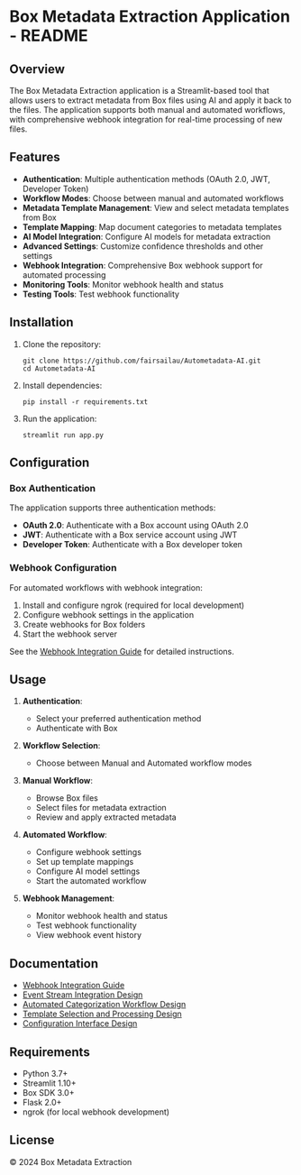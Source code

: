 # Box Metadata Extraction Application - README

## Overview

The Box Metadata Extraction application is a Streamlit-based tool that allows users to extract metadata from Box files using AI and apply it back to the files. The application supports both manual and automated workflows, with comprehensive webhook integration for real-time processing of new files.

## Features

- **Authentication**: Multiple authentication methods (OAuth 2.0, JWT, Developer Token)
- **Workflow Modes**: Choose between manual and automated workflows
- **Metadata Template Management**: View and select metadata templates from Box
- **Template Mapping**: Map document categories to metadata templates
- **AI Model Integration**: Configure AI models for metadata extraction
- **Advanced Settings**: Customize confidence thresholds and other settings
- **Webhook Integration**: Comprehensive Box webhook support for automated processing
- **Monitoring Tools**: Monitor webhook health and status
- **Testing Tools**: Test webhook functionality

## Installation

1. Clone the repository:
   ```
   git clone https://github.com/fairsailau/Autometadata-AI.git
   cd Autometadata-AI
   ```

2. Install dependencies:
   ```
   pip install -r requirements.txt
   ```

3. Run the application:
   ```
   streamlit run app.py
   ```

## Configuration

### Box Authentication

The application supports three authentication methods:
- **OAuth 2.0**: Authenticate with a Box account using OAuth 2.0
- **JWT**: Authenticate with a Box service account using JWT
- **Developer Token**: Authenticate with a Box developer token

### Webhook Configuration

For automated workflows with webhook integration:
1. Install and configure ngrok (required for local development)
2. Configure webhook settings in the application
3. Create webhooks for Box folders
4. Start the webhook server

See the [Webhook Integration Guide](docs/webhook_integration_guide.md) for detailed instructions.

## Usage

1. **Authentication**:
   - Select your preferred authentication method
   - Authenticate with Box

2. **Workflow Selection**:
   - Choose between Manual and Automated workflow modes

3. **Manual Workflow**:
   - Browse Box files
   - Select files for metadata extraction
   - Review and apply extracted metadata

4. **Automated Workflow**:
   - Configure webhook settings
   - Set up template mappings
   - Configure AI model settings
   - Start the automated workflow

5. **Webhook Management**:
   - Monitor webhook health and status
   - Test webhook functionality
   - View webhook event history

## Documentation

- [Webhook Integration Guide](docs/webhook_integration_guide.md)
- [Event Stream Integration Design](docs/Box%20Event%20Stream%20Integration%20Design.md)
- [Automated Categorization Workflow Design](docs/Automated%20Categorization%20Workflow%20Design.md)
- [Template Selection and Processing Design](docs/Template%20Selection%20and%20Processing%20Design.md)
- [Configuration Interface Design](docs/Configuration%20Interface%20Design.md)

## Requirements

- Python 3.7+
- Streamlit 1.10+
- Box SDK 3.0+
- Flask 2.0+
- ngrok (for local webhook development)

## License

© 2024 Box Metadata Extraction
